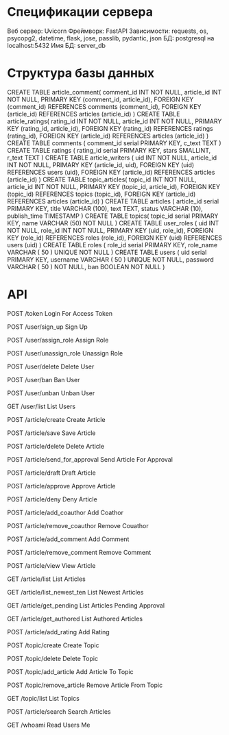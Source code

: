 # Спецификации сервера
Веб сервер: Uvicorn
Фреймворк: FastAPI
Зависимости: requests, os, psycopg2, datetime, flask, jose, passlib, pydantic, json
БД: postgresql на localhost:5432
Имя БД: server_db

# Структура базы данных
CREATE TABLE article_comment(
  comment_id INT NOT NULL,
  article_id INT NOT NULL,
  PRIMARY KEY (comment_id, article_id),
  FOREIGN KEY (comment_id)
    REFERENCES comments (comment_id),
  FOREIGN KEY (article_id)
    REFERENCES articles (article_id)
)
CREATE TABLE article_ratings(
  rating_id INT NOT NULL,
  article_id INT NOT NULL,
  PRIMARY KEY (rating_id, article_id),
  FOREIGN KEY (rating_id)
    REFERENCES ratings (rating_id),
  FOREIGN KEY (article_id)
    REFERENCES articles (article_id)
)
CREATE TABLE comments (
  comment_id serial PRIMARY KEY,
  c_text TEXT
)
CREATE TABLE ratings (
  rating_id serial PRIMARY KEY,
  stars SMALLINT,
  r_text TEXT
)
CREATE TABLE article_writers (
  uid INT NOT NULL,
  article_id INT NOT NULL,
  PRIMARY KEY (article_id, uid),
  FOREIGN KEY (uid)
    REFERENCES users (uid),
  FOREIGN KEY (article_id)
    REFERENCES articles (article_id)
)
CREATE TABLE topic_articles(
  topic_id INT NOT NULL,
  article_id INT NOT NULL,
  PRIMARY KEY (topic_id, article_id),
  FOREIGN KEY (topic_id)
    REFERENCES topics (topic_id),
  FOREIGN KEY (article_id)
    REFERENCES articles (article_id)
)
CREATE TABLE articles (
  article_id serial PRIMARY KEY,
  title VARCHAR (100),
  text TEXT,
  status VARCHAR (10),
  publish_time TIMESTAMP
)
CREATE TABLE topics(
  topic_id serial PRIMARY KEY,
  name VARCHAR (50) NOT NULL
)
CREATE TABLE user_roles (
  uid INT NOT NULL,
  role_id INT NOT NULL,
  PRIMARY KEY (uid, role_id),
  FOREIGN KEY (role_id)
      REFERENCES roles (role_id),
  FOREIGN KEY (uid)
      REFERENCES users (uid)
)
CREATE TABLE roles (
  role_id serial PRIMARY KEY,
  role_name VARCHAR ( 50 ) UNIQUE NOT NULL
)
CREATE TABLE users (
  uid serial PRIMARY KEY,
  username VARCHAR ( 50 ) UNIQUE NOT NULL,
  password VARCHAR ( 50 ) NOT NULL,
  ban BOOLEAN NOT NULL
)

# API
POST
/token
Login For Access Token

POST
/user/sign_up
Sign Up

POST
/user/assign_role
Assign Role

POST
/user/unassign_role
Unassign Role

POST
/user/delete
Delete User

POST
/user/ban
Ban User

POST
/user/unban
Unban User

GET
/user/list
List Users

POST
/article/create
Create Article

POST
/article/save
Save Article

POST
/article/delete
Delete Article

POST
/article/send_for_approval
Send Article For Approval

POST
/article/draft
Draft Article

POST
/article/approve
Approve Article

POST
/article/deny
Deny Article

POST
/article/add_coauthor
Add Coathor

POST
/article/remove_coauthor
Remove Couathor

POST
/article/add_comment
Add Comment

POST
/article/remove_comment
Remove Comment

POST
/article/view
View Article

GET
/article/list
List Articles

GET
/article/list_newest_ten
List Newest Articles

GET
/article/get_pending
List Articles Pending Approval

GET
/article/get_authored
List Authored Articles

POST
/article/add_rating
Add Rating

POST
/topic/create
Create Topic

POST
/topic/delete
Delete Topic

POST
/topic/add_article
Add Article To Topic

POST
/topic/remove_article
Remove Article From Topic

GET
/topic/list
List Topics

POST
/article/search
Search Articles

GET
/whoami
Read Users Me
